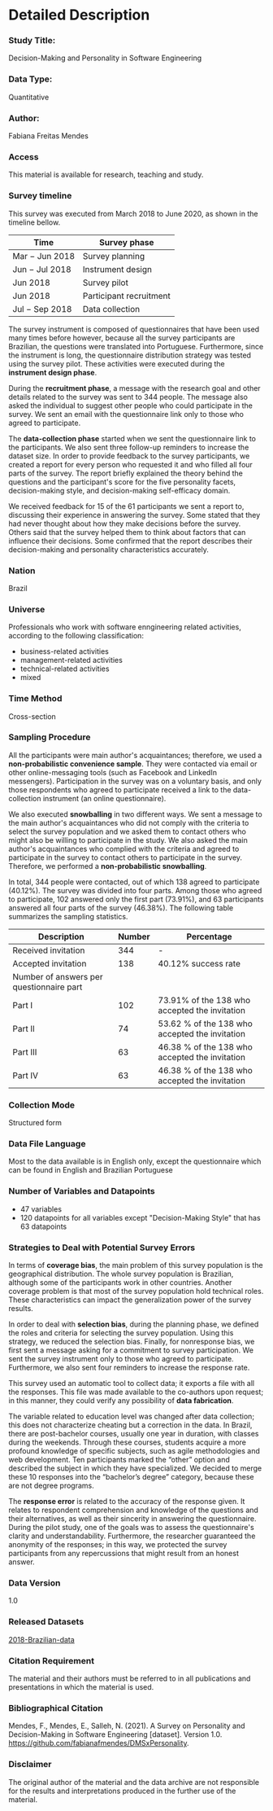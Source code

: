 # Detailed Description

### Study Title: 
Decision-Making and Personality in Software Engineering

### Data Type:
Quantitative

### Author:
Fabiana Freitas Mendes

### Access
This material is available for research, teaching and study. 

### Survey timeline
This survey was executed from March 2018 to June 2020, as shown in the timeline bellow.

Time | Survey phase
--------------- | ----
Mar − Jun 2018	| Survey planning
Jun − Jul 2018	| Instrument design
Jun 2018	      | Survey pilot
Jun 2018	      | Participant recruitment
Jul − Sep 2018	| Data collection

The survey instrument is composed of questionnaires that have been used many times before however, because all the survey participants are Brazilian, the questions were translated into Portuguese. Furthermore, since the instrument is long, the questionnaire distribution strategy was tested using the survey pilot. These activities were executed during the **instrument design phase**.

During the **recruitment phase**, a message with the research goal and other details related to the survey was sent to 344 people. The message also asked the individual to suggest other people who could participate in the survey. We sent an email with the questionnaire link only to those who agreed to participate.

The **data-collection phase** started when we sent the questionnaire link to the participants. We also sent three follow-up reminders to increase the dataset size.
In order to provide feedback to the survey participants, we created a report for every person who requested it and who filled all four parts of the survey. The report briefly explained the theory behind the questions and the participant's score for the five personality facets, decision-making style, and decision-making self-efficacy domain.

We received feedback for 15 of the 61 participants we sent a report to, discussing their experience in answering the survey. Some stated that they had never thought about how they make decisions before the survey. Others said that the survey helped them to think about factors that can influence their decisions. Some confirmed that the report describes their decision-making and personality characteristics accurately. 

### Nation
Brazil

### Universe
Professionals who work with software enngineering related activities, according to the following classification:
* business-related activities
* management-related activities 
* technical-related activities
* mixed

### Time Method 
Cross-section

### Sampling Procedure
All the participants were main author's acquaintances; therefore, we used a **non-probabilistic convenience sample**. They were contacted via email or other online-messaging tools (such as Facebook and LinkedIn messengers). Participation in the survey was on a voluntary basis, and only those respondents who agreed to participate received a link to the data-collection instrument (an online questionnaire).

We also executed **snowballing** in two different ways. We sent a message to the main author's acquaintances who did not comply with the criteria to select the survey population and we asked them to contact others who might also be willing to participate in the study. We also asked the main author's acquaintances who complied with the criteria and agreed to participate in the survey to contact others to participate in the survey. Therefore, we performed a **non-probabilistic snowballing**.

In total, 344 people were contacted, out of which 138 agreed to participate (40.12%). The survey was divided into four parts. Among those who agreed to participate, 102 answered only the first part (73.91%), and 63 participants answered all four parts of the survey (46.38%). The following table summarizes the sampling statistics.

Description	| Number	| Percentage
------------|---------| ---------
Received invitation	| 344	| -
Accepted invitation	| 138	| 40.12% success rate
Number of answers per questionnaire part||
Part I	| 102	| 73.91% of the 138 who accepted the invitation
Part II	| 74	| 53.62 % of the 138 who accepted the invitation
Part III|	63	| 46.38 % of the 138 who accepted the invitation
Part IV	| 63	| 46.38 % of the 138 who accepted the invitation


### Collection Mode
Structured form 

### Data File Language
Most to the data available is in English only, except the questionnaire which can be found in English and Brazilian Portuguese

### Number of Variables and Datapoints
* 47 variables
* 120 datapoints for all variables except "Decision-Making Style" that has 63 datapoints

### Strategies to Deal with Potential Survey Errors

In terms of **coverage bias**, the main problem of this survey population is the geographical distribution. The whole survey population is Brazilian, although some of the participants work in other countries. Another coverage problem is that most of the survey population hold technical roles. These characteristics can impact the generalization power of the survey results.

In order to deal with **selection bias**, during the planning phase, we defined the roles and criteria for selecting the survey population. Using this strategy, we reduced the selection bias. Finally, for nonresponse bias, we first sent a message asking for a commitment to survey participation. We sent the survey instrument only to those who agreed to participate. Furthermore, we also sent four reminders to increase the response rate.

This survey used an automatic tool to collect data; it exports a file with all the responses. This file was made available to the co-authors upon request; in this manner, they could verify any possibility of **data fabrication**.

The variable related to education level was changed after data collection; this does not characterize cheating but a correction in the data. In Brazil, there are post-bachelor courses, usually one year in duration, with classes during the weekends. Through these courses, students acquire a more profound knowledge of specific subjects, such as agile methodologies and web development. Ten participants marked the “other” option and described the subject in which they have specialized. We decided to merge these 10 responses into the “bachelor’s degree” category, because these are not degree programs.

The **response error** is related to the accuracy of the response given. It relates to respondent comprehension and knowledge of the questions and their alternatives, as well as their sincerity in answering the questionnaire. During the pilot study, one of the goals was to assess the questionnaire's clarity and understandability. Furthermore, the researcher guaranteed the anonymity of the responses; in this way, we protected the survey participants from any repercussions that might result from an honest answer.


### Data Version
1.0

### Released Datasets
[2018-Brazilian-data](https://github.com/fabianafmendes/DMSxPersonality/blob/main/Data/collected.data.xlsx) 

### Citation Requirement
The material and their authors must be referred to in all publications and presentations in which the material is used. 

### Bibliographical Citation
Mendes, F., Mendes, E., Salleh, N. (2021). A Survey on Personality and Decision-Making in Software Engineering [dataset]. Version 1.0. https://github.com/fabianafmendes/DMSxPersonality.

### Disclaimer
The original author of the material and the data archive are not responsible for the results and interpretations produced in the further use of the material.
